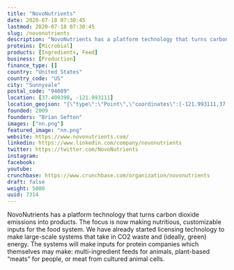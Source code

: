 ```yaml
---
title: "NovoNutrients"
date: 2020-07-18 07:30:45
lastmod: 2020-07-18 07:30:45
slug: /novonutrients
description: "NovoNutrients has a platform technology that turns carbon dioxide emissions into products. The focus is now making nutritious, customizable inputs for the food system. We have already started licensing technology to make large-scale systems that take in CO2 waste and (ideally, green) energy. The systems will make inputs for protein companies which themselves may make: multi-ingredient feeds for animals, plant-based “meats” for people, or meat from cultured animal cells."
proteins: [Microbial]
products: [Ingredients, Feed]
business: [Production]
finance_type: []
country: "United States"
country_code: "US"
city: "Sunnyvale"
postal_code: "94089"
location: [37.409398, -121.993111]
location_geojson: "{\"type\":\"Point\",\"coordinates\":[-121.993111,37.409398]}"
founded: 2009
founders: "Brian Sefton"
images: ["nn.png"]
featured_image: "nn.png"
website: https://www.novonutrients.com/
linkedin: https://www.linkedin.com/company/novonutrients
twitter: https://twitter.com/NovoNutrients
instagram: 
facebook: 
youtube: 
crunchbase: https://www.crunchbase.com/organization/novonutrients
draft: false
weight: 5000
uuid: 7314
---
```

NovoNutrients has a platform technology that turns carbon dioxide emissions into products. The focus is now making nutritious, customizable inputs for the food system. We have already started licensing technology to make large-scale systems that take in CO2 waste and (ideally, green) energy. The systems will make inputs for protein companies which themselves may make: multi-ingredient feeds for animals, plant-based “meats” for people, or meat from cultured animal cells.
